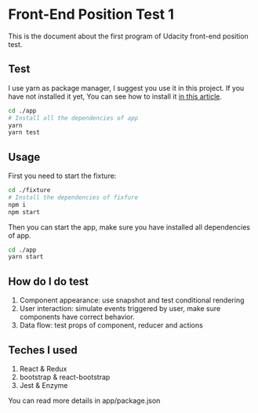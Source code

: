 # Front-End Position Test 1

This is the document about the first program of Udacity front-end position test.

## Test

I use yarn as package manager, I suggest you use it in this project. If you have not installed it yet, You can see how to install it [in this article](https://yarnpkg.com/en/docs/install).

```bash
cd ./app
# Install all the dependencies of app
yarn
yarn test
```

## Usage

First you need to start the fixture:

```bash
cd ./fixture
# Install the dependencies of fixfure
npm i
npm start
```

Then you can start the app, make sure you have installed all dependencies of app.

```bash
cd ./app
yarn start
```

## How do I do test

1. Component appearance: use snapshot and test conditional rendering
2. User interaction: simulate events triggered by user, make sure components have correct behavior.
3. Data flow: test props of component, reducer and actions

## Teches I used

1. React & Redux
2. bootstrap & react-bootstrap
3. Jest & Enzyme

You can read more details in app/package.json